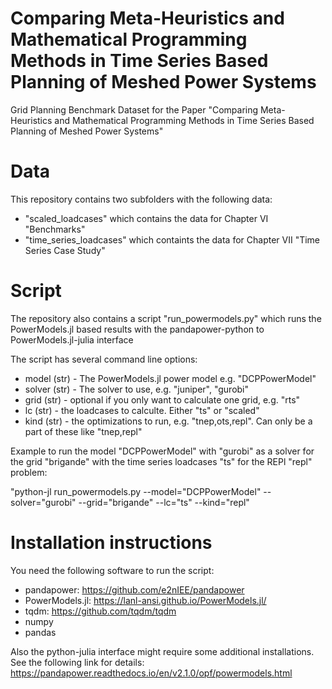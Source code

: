 # Comparing Meta-Heuristics and Mathematical Programming Methods in Time Series Based Planning of Meshed Power Systems
Grid Planning Benchmark Dataset for the Paper "Comparing Meta-Heuristics and Mathematical Programming Methods in Time Series Based Planning of Meshed Power Systems"

# Data
This repository contains two subfolders with the following data:
* "scaled_loadcases" which contains the data for Chapter VI "Benchmarks"
* "time_series_loadcases" which containts the data for Chapter VII "Time Series Case Study"

# Script
The repository also contains a script "run_powermodels.py" which runs the PowerModels.jl based results with the pandapower-python to PowerModels.jl-julia interface

The script has several command line options:
 * model (str) - The PowerModels.jl power model e.g. "DCPPowerModel"
 * solver (str) - The solver to use, e.g. "juniper", "gurobi"
 * grid (str) - optional if you only want to calculate one grid, e.g. "rts"
 * lc (str) - the loadcases to calculte. Either "ts" or "scaled"
 * kind (str) - the optimizations to run, e.g. "tnep,ots,repl". Can only be a part of these like "tnep,repl"

Example to run the model "DCPPowerModel" with "gurobi" as a solver for the grid "brigande" with the time series loadcases "ts" for the REPl "repl" problem:

"python-jl run_powermodels.py --model="DCPPowerModel" --solver="gurobi" --grid="brigande" --lc="ts" --kind="repl"

# Installation instructions
You need the following software to run the script:
* pandapower: https://github.com/e2nIEE/pandapower
* PowerModels.jl: https://lanl-ansi.github.io/PowerModels.jl/
* tqdm: https://github.com/tqdm/tqdm
* numpy
* pandas

Also the python-julia interface might require some additional installations. See the following link for details:
https://pandapower.readthedocs.io/en/v2.1.0/opf/powermodels.html
